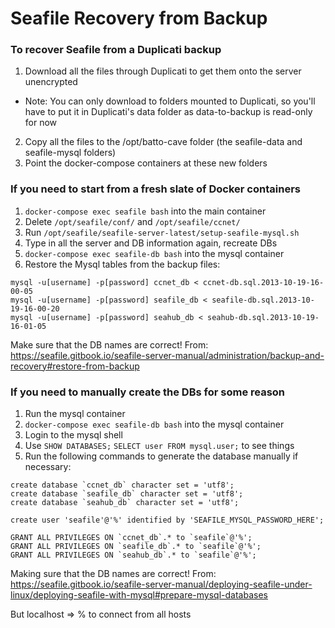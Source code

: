 # Seafile Recovery from Backup

### To recover Seafile from a Duplicati backup

1. Download all the files through Duplicati to get them onto the server unencrypted
 * Note: You can only download to folders mounted to Duplicati, so you'll have to put it in Duplicati's data folder as data-to-backup is read-only for now
2. Copy all the files to the /opt/batto-cave folder (the seafile-data and seafile-mysql folders)
3. Point the docker-compose containers at these new folders

### If you need to start from a fresh slate of Docker containers

1. `docker-compose exec seafile bash` into the main container
2. Delete `/opt/seafile/conf/` and `/opt/seafile/ccnet/`
3. Run `/opt/seafile/seafile-server-latest/setup-seafile-mysql.sh`
4. Type in all the server and DB information again, recreate DBs
5. `docker-compose exec seafile-db bash` into the mysql container
6. Restore the Mysql tables from the backup files:

```
mysql -u[username] -p[password] ccnet_db < ccnet-db.sql.2013-10-19-16-00-05
mysql -u[username] -p[password] seafile_db < seafile-db.sql.2013-10-19-16-00-20
mysql -u[username] -p[password] seahub_db < seahub-db.sql.2013-10-19-16-01-05
```

Make sure that the DB names are correct!
From: https://seafile.gitbook.io/seafile-server-manual/administration/backup-and-recovery#restore-from-backup

### If you need to manually create the DBs for some reason

1. Run the mysql container
2. `docker-compose exec seafile-db bash` into the mysql container
3. Login to the mysql shell
4. Use `SHOW DATABASES;` `SELECT user FROM mysql.user;` to see things
5. Run the following commands to generate the database manually if necessary:

```
create database `ccnet_db` character set = 'utf8';
create database `seafile_db` character set = 'utf8';
create database `seahub_db` character set = 'utf8';

create user 'seafile'@'%' identified by 'SEAFILE_MYSQL_PASSWORD_HERE';

GRANT ALL PRIVILEGES ON `ccnet_db`.* to `seafile`@'%';
GRANT ALL PRIVILEGES ON `seafile_db`.* to `seafile`@'%';
GRANT ALL PRIVILEGES ON `seahub_db`.* to `seafile`@'%';
```

Making sure that the DB names are correct!
From: https://seafile.gitbook.io/seafile-server-manual/deploying-seafile-under-linux/deploying-seafile-with-mysql#prepare-mysql-databases

But localhost => % to connect from all hosts